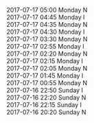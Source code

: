 2017-07-17 05:00 Monday  N  
2017-07-17 04:45 Monday  I  
2017-07-17 04:35 Monday  N  
2017-07-17 04:30 Monday  I  
2017-07-17 03:30 Monday  N  
2017-07-17 02:55 Monday  I  
2017-07-17 02:20 Monday  N  
2017-07-17 02:15 Monday  I  
2017-07-17 02:05 Monday  N  
2017-07-17 01:45 Monday  I  
2017-07-17 00:55 Monday  N  
2017-07-16 22:50 Sunday  I  
2017-07-16 22:20 Sunday  N  
2017-07-16 22:15 Sunday  I  
2017-07-16 20:20 Sunday  N  

